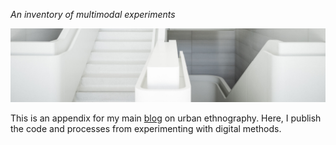 *An inventory of multimodal experiments*

![header](/_images/main.jpg)

This is an appendix for my main [blog](https://sorrego.xyz) on urban ethnography. Here, I publish the code and processes from experimenting with digital methods.